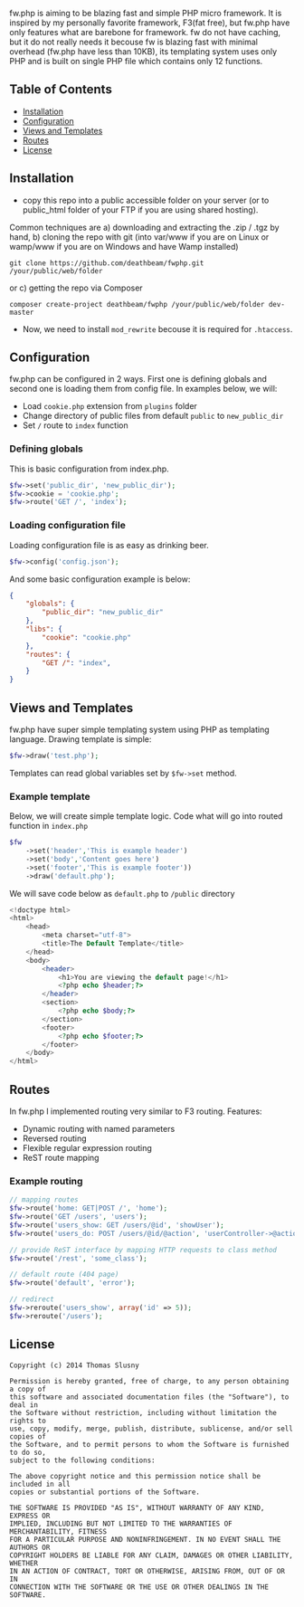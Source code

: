 fw.php is aiming to be blazing fast and simple PHP micro framework. It is inspired by my personally favorite framework, F3(fat free), but
fw.php have only features what are barebone for framework. fw do not have caching, but it do not really needs it 
becouse fw is blazing fast with minimal overhead (fw.php have less than 10KB), its templating system uses only PHP
and is built on single PHP file which contains only 12 functions.

## Table of Contents
* [Installation](#installation)
* [Configuration](#configuration)
* [Views and Templates](#views-and-templates)
* [Routes](#routes)
* [License](#license)

## Installation

* copy this repo into a public accessible folder on your server (or to public_html folder of your FTP if you are using shared hosting).

Common techniques are a) downloading and extracting the .zip / .tgz by hand, b) cloning the repo with git (into var/www if you are on Linux or wamp/www if you are on Windows and have Wamp installed)
```
git clone https://github.com/deathbeam/fwphp.git /your/public/web/folder
```
or c) getting the repo via Composer
```
composer create-project deathbeam/fwphp /your/public/web/folder dev-master
```
* Now, we need to install `mod_rewrite` becouse it is required for `.htaccess`.

## Configuration
fw.php can be configured in 2 ways. First one is defining globals and second one is loading them from config file.
In examples below, we will:
* Load `cookie.php` extension from `plugins` folder
* Change directory of public files from default `public` to `new_public_dir`
* Set `/` route to `index` function

### Defining globals
This is basic configuration from index.php. 
```php
$fw->set('public_dir', 'new_public_dir');
$fw->cookie = 'cookie.php';
$fw->route('GET /', 'index');
```

### Loading configuration file
Loading configuration file is as easy as drinking beer.
```php
$fw->config('config.json');
```
And some basic configuration example is below:
```JSON
{
	"globals": {
		"public_dir": "new_public_dir"
	},
	"libs": {
		"cookie": "cookie.php"
	},
	"routes": {
		"GET /": "index",
	}
}
```

## Views and Templates
fw.php have super simple templating system using PHP as templating language.
Drawing template is simple:
```php
$fw->draw('test.php');
```
Templates can read global variables set by `$fw->set` method.

### Example template
Below, we will create simple template logic.
Code what will go into routed function in `index.php`
```php
$fw
	->set('header','This is example header')
	->set('body','Content goes here')
	->set('footer','This is example footer'))
	->draw('default.php');
```
We will save code below as `default.php` to `/public` directory
```php
<!doctype html>
<html>
	<head>
		<meta charset="utf-8">
		<title>The Default Template</title>
	</head>
	<body>
		<header>
			<h1>You are viewing the default page!</h1>
			<?php echo $header;?>
		</header>
		<section>
			<?php echo $body;?>
		</section>
		<footer>
			<?php echo $footer;?>
		</footer>
	</body>
</html>
```
## Routes
In fw.php I implemented routing very similar to F3 routing. Features:
* Dynamic routing with named parameters
* Reversed routing
* Flexible regular expression routing
* ReST route mapping

### Example routing
```php
// mapping routes
$fw->route('home: GET|POST /', 'home');
$fw->route('GET /users', 'users');
$fw->route('users_show: GET /users/@id', 'showUser');
$fw->route('users_do: POST /users/@id/@action', 'userController->@action');

// provide ReST interface by mapping HTTP requests to class method
$fw->route('/rest', 'some_class');

// default route (404 page)
$fw->route('default', 'error');

// redirect
$fw->reroute('users_show', array('id' => 5));
$fw->reroute('/users');
```

## License
```
Copyright (c) 2014 Thomas Slusny

Permission is hereby granted, free of charge, to any person obtaining a copy of
this software and associated documentation files (the "Software"), to deal in
the Software without restriction, including without limitation the rights to
use, copy, modify, merge, publish, distribute, sublicense, and/or sell copies of
the Software, and to permit persons to whom the Software is furnished to do so,
subject to the following conditions:

The above copyright notice and this permission notice shall be included in all
copies or substantial portions of the Software.

THE SOFTWARE IS PROVIDED "AS IS", WITHOUT WARRANTY OF ANY KIND, EXPRESS OR
IMPLIED, INCLUDING BUT NOT LIMITED TO THE WARRANTIES OF MERCHANTABILITY, FITNESS
FOR A PARTICULAR PURPOSE AND NONINFRINGEMENT. IN NO EVENT SHALL THE AUTHORS OR
COPYRIGHT HOLDERS BE LIABLE FOR ANY CLAIM, DAMAGES OR OTHER LIABILITY, WHETHER
IN AN ACTION OF CONTRACT, TORT OR OTHERWISE, ARISING FROM, OUT OF OR IN
CONNECTION WITH THE SOFTWARE OR THE USE OR OTHER DEALINGS IN THE SOFTWARE.
```